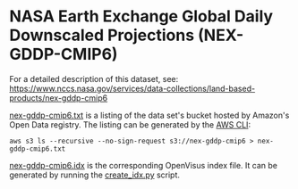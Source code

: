 # NASA Earth Exchange Global Daily Downscaled Projections (NEX-GDDP-CMIP6)

For a detailed description of this dataset, see:
https://www.nccs.nasa.gov/services/data-collections/land-based-products/nex-gddp-cmip6

[nex-gddp-cmip6.txt](nex-gddp-cmip6.txt) is a listing of the data set's
bucket hosted by Amazon's Open Data registry. The listing can be generated
by the [AWS CLI](https://docs.aws.amazon.com/cli/latest/reference/s3/):

    aws s3 ls --recursive --no-sign-request s3://nex-gddp-cmip6 > nex-gddp-cmip6.txt

[nex-gddp-cmip6.idx](nex-gddp-cmip6.idx) is the corresponding OpenVisus
index file. It can be generated by running the [create_idx.py](create_idx.py)
script.
